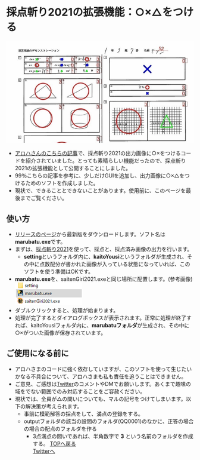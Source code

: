 # 採点斬り2021の拡張機能：○×△をつける
![アロハさんのHPより](./figs/touan.jpg)
  * [アロハさんのこちらの記事](https://al31ufa4.hatenablog.com/)で、採点斬り2021の出力画像に○×をつけるコードを紹介されていました。とっても素晴らしい機能だったので、採点斬り2021の拡張機能として公開することにしました。
  * 99％こちらの記事を参考に、少しだけGUIを追加し、出力画像に○×△をつけるためのソフトを作成しました。
  * 現状で、できることとできないことがあります。使用前に、このページを最後までご覧ください。

## 使い方
* [リリースのページ](https://github.com/phys-ken/saitenGiri2021-marubatu/releases)から最新版をダウンロードします。ソフト名は**marubatu.exe**です。
* まずは、[採点斬り2021](https://phys-ken.github.io/saitenGiri2021/)を使って、採点と、採点済み画像の出力を行います。
  * **setting**というフォルダ内に、**kaitoYousi**というフォルダが生成され、その中に点数配分が書かれた画像が入っている状態になっていれば、このソフトを使う準備はOKです。
* **marubatu.exe**を、saitenGiri2021.exeと同じ場所に配置します。(参考画像)
![フォルダの画像](./figs/folder.png)
* ダブルクリックすると、処理が始まります。
* 処理が完了するとダイアログボックスが表示されます。正常に処理が終了すれば、kaitoYousiフォルダ内に、**marubatuフォルダ**が生成され、その中に○×がついた画像が保存されています。

## ご使用になる前に
  * アロハさまのコードに強く依存していますが、このソフトを使って生じたいかなる不具合について、アロハさまも私も責任を追うことはできません。
  * ご意見、ご感想は[Twitter](https://twitter.com/phys_ken)のコメントやDMでお願いします。あくまで趣味の域をでない範囲でのみ対応することをご容赦ください。
  * 現状では、全員が△の問いについても、マルの記号をつけてしまいます。以下の解決策が考えられます。
    * 事前に模範解答の採点をして、満点の登録をする。
    * outputフォルダの該当の設問のフォルダ(QQ0001)のなかに、正答の場合の場合の配点のフォルダを作る
      * 3点満点の問いであれば、半角数字で **3** という名前のフォルダを作成する。
[TOPへ戻る](https://phys-ken.github.io/phys-ken/sub2_softwares/)  
[Twitterへ](https://twitter.com/phys_ken)
